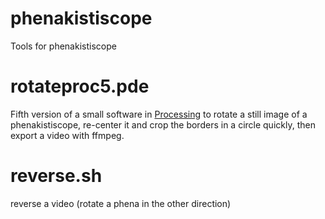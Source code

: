 # phenakistiscope
Tools for phenakistiscope

# rotateproc5.pde
Fifth version of a small software in [Processing](https://processing.org/) to rotate a still image of a phenakistiscope, re-center it and crop the borders in a circle quickly, then export a video with ffmpeg.

# reverse.sh
reverse a video (rotate a phena in the other direction)
